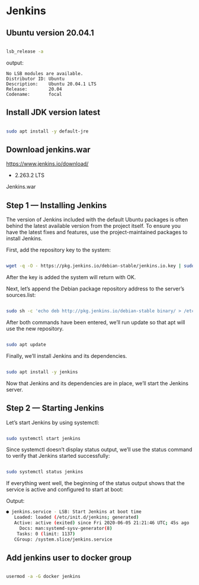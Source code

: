 # Jenkins

## Ubuntu version 20.04.1

```bash

lsb_release -a

```

output:

```
No LSB modules are available.
Distributor ID: Ubuntu
Description:    Ubuntu 20.04.1 LTS
Release:        20.04
Codename:       focal
```

## Install JDK version latest

```bash

sudo apt install -y default-jre

```

## Download jenkins.war 


https://www.jenkins.io/download/

* 2.263.2 LTS

Jenkins.war


## Step 1 — Installing Jenkins

The version of Jenkins included with the default Ubuntu packages is often behind the latest available version from the project itself. To ensure you have the latest fixes and features, use the project-maintained packages to install Jenkins.


First, add the repository key to the system:

```bash

wget -q -O - https://pkg.jenkins.io/debian-stable/jenkins.io.key | sudo apt-key add -

```
 

After the key is added the system will return with OK.

Next, let’s append the Debian package repository address to the server’s sources.list:


```bash

sudo sh -c 'echo deb http://pkg.jenkins.io/debian-stable binary/ > /etc/apt/sources.list.d/jenkins.list'

```
 

After both commands have been entered, we’ll run update so that apt will use the new repository.

```bash

sudo apt update

```
 

Finally, we’ll install Jenkins and its dependencies.

```bash

sudo apt install -y jenkins

```
 

Now that Jenkins and its dependencies are in place, we’ll start the Jenkins server.
## Step 2 — Starting Jenkins

Let’s start Jenkins by using systemctl:

```bash

sudo systemctl start jenkins

```
Since systemctl doesn’t display status output, we’ll use the status command to verify that Jenkins started successfully:

```bash

sudo systemctl status jenkins

```
 

If everything went well, the beginning of the status output shows that the service is active and configured to start at boot:

Output:

```bash
● jenkins.service - LSB: Start Jenkins at boot time
   Loaded: loaded (/etc/init.d/jenkins; generated)
   Active: active (exited) since Fri 2020-06-05 21:21:46 UTC; 45s ago
     Docs: man:systemd-sysv-generator(8)
    Tasks: 0 (limit: 1137)
   CGroup: /system.slice/jenkins.service
```

## Add jenkins user to docker group

```bash

usermod -a -G docker jenkins

```






